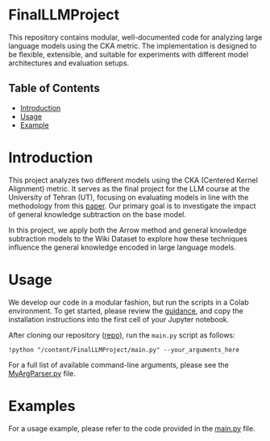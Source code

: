 # FinalLLMProject
This repository contains modular, well-documented code for analyzing large language models using the CKA metric.
The implementation is designed to be flexible, extensible, and suitable for experiments with different model architectures and evaluation setups.
## Table of Contents

- [Introduction](#introduction)
- [Usage](#usage)
- [Example](#examples)

# Introduction
This project analyzes two different models using the CKA (Centered Kernel Alignment) metric. It serves as the final project for the LLM
course at the University of Tehran (UT), focusing on evaluating models in line with the methodology
from this [paper](https://arxiv.org/abs/2505.10939). Our primary goal is to investigate the impact of general knowledge subtraction on 
the base model.

In this project, we apply both the Arrow method and general knowledge subtraction models to the Wiki Dataset 
to explore how these techniques influence the general knowledge encoded in large language models.
# Usage
We develop our code in a modular fashion, but run the scripts in a Colab environment.
To get started, please review the [guidance](Guidance.text), and copy the installation instructions into the first cell of your Jupyter notebook.

After cloning our repository ([repo](https://github.com/PouyaGohari/FinalLLMProject.git)), run the `main.py` script as follows:

```
!python "/content/FinalLLMProject/main.py" --your_arguments_here
```
For a full list of available command-line arguments, please see the [MyArgParser.py](MyArgParser.py) file.

# Examples
For a usage example, please refer to the code provided in the [main.py](main.py) file.
